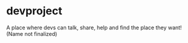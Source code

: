 # devproject
A place where devs can talk, share, help and find the place they want! (Name not finalized)
